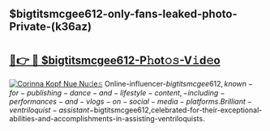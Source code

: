 ## $bigtitsmcgee612-only-fans​-leaked-photo​-Private-(k36az)


# <h2><a href="https://mediaupload.pro?title=$bigtitsmcgee612&ref=git">🔗👉 🔴 $bigtitsmcgee612-P𝚑ot𝚘𝚜-V𝚒d𝚎o</a></h2>

[![Corinna Kopf Nue Nu𝚍e𝚜](https://i.imgur.com/0qMVB7G.gif)](https://mediaupload.pro?title=$bigtitsmcgee612&ref=git)
Online-influencer-$bigtitsmcgee612,known-for-publishing-dance-and-lifestyle-content,-including-performances-and-vlogs-on-social-media-platforms.Brilliant-ventriloquist-assistant-$bigtitsmcgee612,celebrated-for-their-exceptional-abilities-and-accomplishments-in-assisting-ventriloquists.  